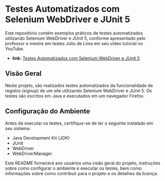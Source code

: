 # Testes Automatizados com Selenium WebDriver e JUnit 5

Este repositório contém exemplos práticos de testes automatizados utilizando Selenium WebDriver e JUnit 5, conforme apresentado pelo professor e mestre em testes Julio de Lima em seu vídeo tutorial no YouTube.

- **link:** [Testes Automatizados com Selenium WebDriver e JUnit 5](https://www.youtube.com/watch?v=ZFOdetBp55U&t=5081s)

## Visão Geral

Neste projeto, são realizados testes automatizados da funcionalidade de registro (signup) de um site utilizando Selenium WebDriver e JUnit 5. Os testes são escritos em Java e executados em um navegador Firefox.

## Configuração do Ambiente

Antes de executar os testes, certifique-se de ter o seguinte instalado em seu sistema:

- Java Development Kit (JDK)
- JUnit
- WebDriver
- WebDriverManager

Este README fornecerá aos usuários uma visão geral do projeto, instruções sobre como configurar o ambiente e executar os testes, bem como informações sobre como contribuir para o projeto e os detalhes da licença.

